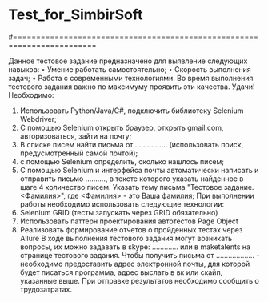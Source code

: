 # Test_for_SimbirSoft
#========================================================================

Данное тестовое задание предназначено для выявление следующих навыков:
 • Умение работать самостоятельно;
 • Скорость выполнения задач;
 • Работа с современными технологиями.
 Во время выполнения тестового задания важно по максимуму проявить эти качества.
 Удачи!
 Необходимо:
 1) Использовать Python/Java/C#, подключить библиотеку Selenium Webdriver;
 2) С помощью Selenium открыть браузер, открыть gmail.com, авторизоваться, зайти на
 почту;
 3) В списке писем найти письма от ................ (использовать поиск,
 предусмотренный самой почтой);
 4) с помощью Selenium определить, сколько нашлось писем;
 5) С помощью Selenium и интерфейса почты автоматически написать и отправить
 письмо .........., в тексте которого указать найденное в шаге 4 количество
 писем.
 Указать тему письма "Тестовое задание. <Фамилия>", где <Фамилия> - это Ваша
 фамилия;
 При выполнении работы необходимо использовать следующие технологии:
 1) Selenium GRID (тесты запускать через GRID обязательно)
 2) Использовать паттерн проектирования автотестов Page Object
 3) Реализовать формирование отчетов о пройденных тестах через Allure
 В ходе выполнения тестового задания могут возникать вопросы, их можно задавать в
 skype: ............. или в maketalents на странице тестового задания.
 Чтобы получить письма от ................... - необходимо предоставить адрес
 электронной почты, для которой будет писаться программа, адрес выслать в вк или
 скайп, указанные выше.
 При отправке результатов необходимо сообщить о трудозатратах.
